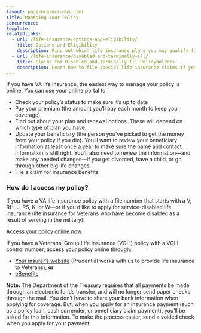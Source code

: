 ```yaml
---
layout: page-breadcrumbs.html
title: Managing Your Policy
concurrence: 
template: 
relatedlinks:
  - url: /life-insurance/options-and-eligibility/
    title: Options and Eligibility 
    description: Find out which life insurance plans you may qualify for—and the benefits you’ll receive with each plan. 
  - url: /life-insurance/disabled-and-terminally-ill/
    title: Claims for Disabled and Terminally Ill Policyholders
    description: Learn how to file special life insurance claims if you or your spouse become totally disabled or terminally ill.
---
```

If you have VA life insurance, the easiest way to manage your policy is online. You can use your online portal to:

-	Check your policy’s status to make sure it’s up to date
-	Pay your premium (the amount you’ll pay each month to keep your coverage)
-	Find out about your plan and renewal options. These will depend on which type of plan you have. 
-	Update your beneficiary (the person you’ve picked to get the money from your policy if you die). You’ll want to review your beneficiary information at least once a year to make sure the name and contact information is still right. You’ll also need to review the information—and make any needed changes—if you get divorced, have a child, or go through other big life changes.
-	File a claim for insurance benefits

### How do I access my policy?

If you have a VA life insurance policy with a file number that starts with a V, RH, J, RS, K, or W—or if you’d like to apply for service-disabled life insurance (life insurance for Veterans who have become disabled as a result of serving in the military):

[Access your policy online now](http://www.benefits.va.gov/INSURANCE/popups/opa.htm). 

If you have a Veterans’ Group Life Insurance (VGLI) policy with a VGLI control number, access your policy online through: 

- [Your insurer’s website](https://ssologin.prudential.com/app/giosgli/Login.fcc?TYPE=33554433&REALMOID=06-000eb2bc-e833-1efc-9d9b-348e307ff004&GUID=&SMAUTHREASON=0&METHOD=GET&SMAGENTNAME=giosgli&TARGET=-SM-HTTPS%3a%2f%2fgiosgli%2eprudential%2ecom%2fosgli%2fController%2flogin%3faction%3dreturn) (Prudential works with us to provide life insurance to Veterans), **or** 
- [eBenefits](http://www.ebenefits.va.gov/)

**Note:** The Department of the Treasury requires that all payments be made through an electronic funds transfer, and will no longer send paper checks through the mail. You don’t have to share your bank information when applying for coverage. But, when you apply for an insurance payment (such as a policy loan, cash surrender, or beneficiary claim payment), you’ll be asked for this information. To make the process easier, send a voided check when you apply for your payment.

